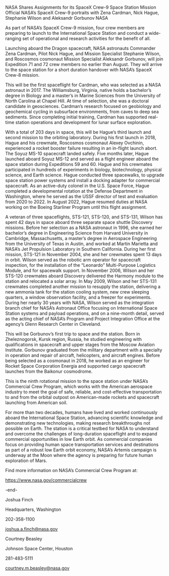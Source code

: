 NASA Shares Assignments for its SpaceX Crew-9 Space Station Mission 
 Official NASA’s SpaceX Crew-9 portraits with Zena Cardman, Nick Hague, Stephanie Wilson and Aleksandr Gorbunov NASA

As part of NASA’s SpaceX Crew-9 mission, four crew members are preparing to launch to the International Space Station and conduct a wide-ranging set of operational and research activities for the benefit of all.

Launching aboard the Dragon spacecraft, NASA astronauts Commander Zena Cardman, Pilot Nick Hague, and Mission Specialist Stephanie Wilson, and Roscosmos cosmonaut Mission Specialist Aleksandr Gorbunov, will join Expedition 71 and 72 crew members no earlier than August. They will arrive to the space station for a short duration handover with NASA’s SpaceX Crew-8 mission.

This will be the first spaceflight for Cardman, who was selected as a NASA astronaut in 2017. The Williamsburg, Virginia, native holds a bachelor’s degree in Biology and a master’s in Marine Sciences from the University of North Carolina at Chapel Hill. At time of selection, she was a doctoral candidate in geosciences. Cardman’s research focused on geobiology and geochemical cycling in subsurface environments, from caves to deep sea sediments. Since completing initial training, Cardman has supported real-time station operations and development for lunar surface exploration.

With a total of 203 days in space, this will be Hague’s third launch and second mission to the orbiting laboratory. During his first launch in 2018, Hague and his crewmate, Roscosmos cosmonaut Alexey Ovchinin, experienced a rocket booster failure resulting in an in-flight launch abort. The Soyuz MS-10 spacecraft landed safely. Five months later, Hague launched aboard Soyuz MS-12 and served as a flight engineer aboard the space station during Expeditions 59 and 60. Hague and his crewmates participated in hundreds of experiments in biology, biotechnology, physical science, and Earth science. Hague conducted three spacewalks, to upgrade space station power systems and install a docking adapter for commercial spacecraft. As an active-duty colonel in the U.S. Space Force, Hague completed a developmental rotation at the Defense Department in Washington, where he served as the USSF director of test and evaluation from 2020 to 2022. In August 2022, Hague resumed duties at NASA working on the Boeing Starliner Program until this flight assignment.

A veteran of three spaceflights, STS-121, STS-120, and STS-131, Wilson has spent 42 days in space aboard three separate space shuttle Discovery missions. Before her selection as a NASA astronaut in 1996, she earned her bachelor’s degree in Engineering Science from Harvard University in Cambridge, Massachusetts, a master’s degree in Aerospace Engineering from the University of Texas in Austin, and worked at Martin Marietta and NASA’s Jet Propulsion Laboratory in Southern California. During her first mission, STS-121 in November 2004, she and her crewmates spent 13 days in orbit. Wilson served as the robotic arm operator for spacecraft inspection, for the installation of the “Leonardo” Multi-Purpose Logistics Module, and for spacewalk support. In November 2006, Wilson and her STS-120 crewmates aboard Discovery delivered the Harmony module to the station and relocated a solar array. In May 2009, Wilson and her STS-131 crewmates completed another mission to resupply the station, delivering a new ammonia tank for the station cooling system, new crew sleeping quarters, a window observation facility, and a freezer for experiments. During her nearly 30 years with NASA, Wilson served as the integration branch chief for NASA’s Astronaut Office focusing on International Space Station systems and payload operations, and on a nine-month detail, served as the acting chief of NASA’s Program and Project Integration Office at the agency’s Glenn Research Center in Cleveland.

This will be Gorbunov’s first trip to space and the station. Born in Zheleznogorsk, Kursk region, Russia, he studied engineering with qualifications in spacecraft and upper stages from the Moscow Aviation Institute. Gorbunov graduated from the military department with a specialty in operation and repair of aircraft, helicopters, and aircraft engines. Before being selected as a cosmonaut in 2018, he worked as an engineer for Rocket Space Corporation Energia and supported cargo spacecraft launches from the Baikonur cosmodrome.

This is the ninth rotational mission to the space station under NASA’s Commercial Crew Program, which works with the American aerospace industry to meet the goal of safe, reliable, and cost-effective transportation to and from the orbital outpost on American-made rockets and spacecraft launching from American soil.

For more than two decades, humans have lived and worked continuously aboard the International Space Station, advancing scientific knowledge and demonstrating new technologies, making research breakthroughs not possible on Earth. The station is a critical testbed for NASA to understand and overcome the challenges of long-duration spaceflight and to expand commercial opportunities in low Earth orbit. As commercial companies focus on providing human space transportation services and destinations as part of a robust low Earth orbit economy, NASA’s Artemis campaign is underway at the Moon where the agency is preparing for future human exploration of Mars.

Find more information on NASA’s Commercial Crew Program at:

https://www.nasa.gov/commercialcrew

-end-

Joshua Finch

Headquarters, Washington

202-358-1100

joshua.a.finch@nasa.gov

Courtney Beasley

Johnson Space Center, Houston

281-483-5111

courtney.m.beasley@nasa.gov